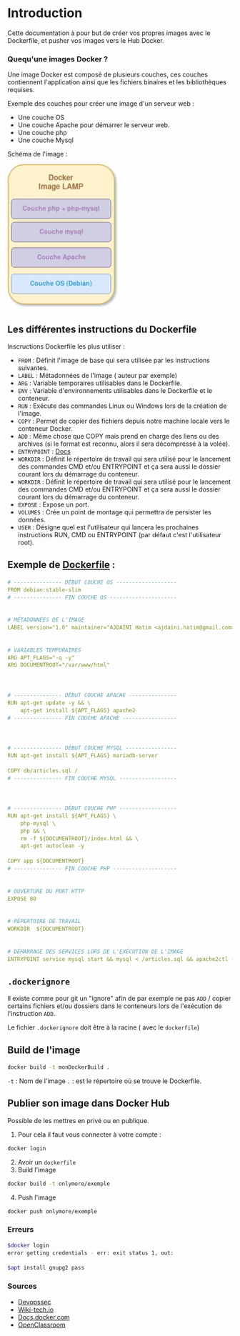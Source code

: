 # Introduction

Cette documentation à pour but de créer vos propres images avec le Dockerfile, et pusher vos images vers le Hub Docker.

### Quequ'une images Docker ?

 Une image Docker est composé de plusieurs couches, ces couches contiennent l'application ainsi que les fichiers binaires et les bibliothèques requises.

 Exemple des couches pour créer une image d'un serveur web :

 - Une couche OS
 - Une couche Apache pour démarrer le serveur web.
 - Une couche php 
 - Une couche Mysql

Schéma de l'image :

![Schéma image lamp](images/dockerImageLamp.jpg)

## Les différentes instructions du Dockerfile

Inscructions Dockerfile les plus utiliser :

-  `FROM` : Définit l'image de base qui sera utilisée par les instructions suivantes.
- `LABEL` : Métadonnées de l'image ( auteur par exemple)
- `ARG` : Variable temporaires utilisables dans le Dockerfile.
- `ENV` : Variable d'environnements utilisables dans le Dockerfile et le conteneur.
- `RUN` : Exécute des commandes Linux ou Windows lors de la création de l'image.
- `COPY` : Permet de copier des fichiers depuis notre machine locale vers le conteneur Docker.
- `ADD` : Même chose que COPY mais prend en charge des liens ou des archives (si le format est reconnu, alors il sera décompressé à la volée).
- `ENTRYPOINT` : [Docs](https://aws.amazon.com/fr/blogs/france/demystifier-entrypoint-et-cmd-dans-docker/)
- `WORKDIR` : Définit le répertoire de travail qui sera utilisé pour le lancement des commandes CMD et/ou ENTRYPOINT et ça sera aussi le dossier courant lors du démarrage du conteneur.
- `WORKDIR` : Définit le répertoire de travail qui sera utilisé pour le lancement des commandes CMD et/ou ENTRYPOINT et ça sera aussi le dossier courant lors du démarrage du conteneur.
- `EXPOSE` : Expose un port.
- `VOLUMES` : Crée un point de montage qui permettra de persister les données.
- `USER` : Désigne quel est l'utilisateur qui lancera les prochaines instructions RUN, CMD ou ENTRYPOINT (par défaut c'est l'utilisateur root).

## Exemple de [Dockerfile](https://devopssec.fr/article/creer-ses-propres-images-docker-dockerfile) :


```yaml
# --------------- DÉBUT COUCHE OS -------------------
FROM debian:stable-slim
# --------------- FIN COUCHE OS ---------------------


# MÉTADONNÉES DE L'IMAGE
LABEL version="1.0" maintainer="AJDAINI Hatim <ajdaini.hatim@gmail.com>"


# VARIABLES TEMPORAIRES
ARG APT_FLAGS="-q -y"
ARG DOCUMENTROOT="/var/www/html"



# --------------- DÉBUT COUCHE APACHE ---------------
RUN apt-get update -y && \
    apt-get install ${APT_FLAGS} apache2
# --------------- FIN COUCHE APACHE -----------------



# --------------- DÉBUT COUCHE MYSQL ----------------
RUN apt-get install ${APT_FLAGS} mariadb-server

COPY db/articles.sql /
# --------------- FIN COUCHE MYSQL ------------------



# --------------- DÉBUT COUCHE PHP ------------------
RUN apt-get install ${APT_FLAGS} \
    php-mysql \
    php && \
    rm -f ${DOCUMENTROOT}/index.html && \
    apt-get autoclean -y

COPY app ${DOCUMENTROOT}
# --------------- FIN COUCHE PHP --------------------


# OUVERTURE DU PORT HTTP
EXPOSE 80


# RÉPERTOIRE DE TRAVAIL
WORKDIR  ${DOCUMENTROOT}


# DÉMARRAGE DES SERVICES LORS DE L'EXÉCUTION DE L'IMAGE
ENTRYPOINT service mysql start && mysql < /articles.sql && apache2ctl -D FOREGROUND
```

## `.dockerignore`

Il existe comme pour git un "ignore" afin de par exemple ne pas `ADD` / copier certains fichiers et/ou dossiers dans le conteneurs lors de l'exécution de l'instruction `ADD`.

Le fichier `.dockerignore` doit être à la racine ( avec le `dockerfile`)
## Build de l'image

```bash
docker build -t monDockerBuild .
```

`-t` : Nom de l'image
`.` : est le répertoire où se trouve le Dockerfile.

## Publier son image dans Docker Hub

Possible de les mettres en privé ou en publique.


1. Pour cela il faut vous connecter à votre compte :

```bash
docker login
```

2. Avoir un `dockerfile`
3. Build l'image
   
```bash
docker build -t onlymore/exemple
```
4. Push l'image

```bash
docker push onlymore/exemple
```



### Erreurs 

```bash
$docker login
error getting credentials - err: exit status 1, out:

$apt install gnupg2 pass
```
### Sources

- [Devopssec](https://devopssec.fr/article/creer-ses-propres-images-docker-dockerfile)
- [Wiki-tech.io](https://wiki-tech.io/Conteneurisation/Docker/Image)
- [Docs.docker.com](https://docs.docker.com/engine/reference/builder/)
- [OpenClassroom](https://openclassrooms.com/fr/courses/2035766-optimisez-votre-deploiement-en-creant-des-conteneurs-avec-docker/6211517-creez-votre-premier-dockerfile)

